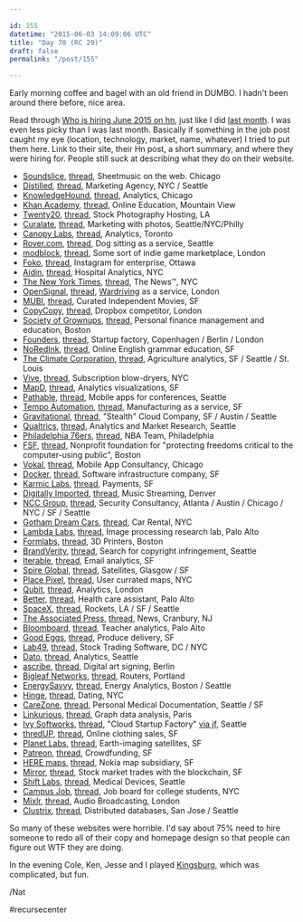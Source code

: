```yaml
---

id: 155
datetime: "2015-06-03 14:09:06 UTC"
title: "Day 70 (RC 29)"
draft: false
permalink: "/post/155"

---
```


Early morning coffee and bagel with an old friend in DUMBO. I hadn't been around there before, nice area.

Read through [Who is hiring June 2015 on hn](https://news.ycombinator.com/item?id=9639001), just like I did [last month](https://writing.natwelch.com/post/127). I was even less picky than I was last month. Basically if something in the job post caught my eye (location, technology, market, name, whatever) I tried to put them here. Link to their site, their Hn post, a short summary, and where they were hiring for. People still suck at describing what they do on their website.

 - [Soundslice](https://www.soundslice.com/), [thread](https://web.archive.org/web/20210122122109/https://news.ycombinator.com/item?id=9639034), Sheetmusic on the web. Chicago
 - [Distilled](https://web.archive.org/web/20240409122325/https://www.distilled.net/), [thread](https://news.ycombinator.com/item?id=9639062), Marketing Agency, NYC / Seattle
 - [KnowledgeHound](https://knowledgehound.com/), [thread](https://news.ycombinator.com/item?id=9639063), Analytics, Chicago
 - [Khan Academy](https://web.archive.org/web/20240321185741/https://www.khanacademy.org/), [thread](https://web.archive.org/web/20210509090044/https://news.ycombinator.com/item?id=9639106), Online Education, Mountain View
 - [Twenty20](https://web.archive.org/web/20220719084833/https://www.twenty20.com/), [thread](https://news.ycombinator.com/item?id=9639107), Stock Photography Hosting, LA
 - [Curalate](http://www.curalate.com/), [thread](https://news.ycombinator.com/item?id=9639145), Marketing with photos, Seattle/NYC/Philly
 - [Canopy Labs](https://canopylabs.com/), [thread](https://web.archive.org/web/20210515215220/https://news.ycombinator.com/item?id=9639183), Analytics, Toronto
 - [Rover.com](https://web.archive.org/web/20240320193211/https://www.rover.com/), [thread](https://news.ycombinator.com/item?id=9639188), Dog sitting as a service, Seattle
 - [modblock](https://modblock.net/), [thread](https://news.ycombinator.com/item?id=9639198), Some sort of indie game marketplace, London
 - [Foko](https://web.archive.org/web/20170911223423/http://foko.co/), [thread](https://news.ycombinator.com/item?id=9639218), Instagram for enterprise, Ottawa
 - [Aidin](http://www.myaidin.com/index.html), [thread](https://news.ycombinator.com/item?id=9639235), Hospital Analytics, NYC
 - [The New York Times](http://developers.nytimes.com/careers/), [thread](https://news.ycombinator.com/item?id=9639292), The News&#8482;, NYC
 - [OpenSignal](http://opensignal.com/), [thread](https://news.ycombinator.com/item?id=9639339), [Wardriving](https://en.wikipedia.org/wiki/Wardriving) as a service, London
 - [MUBI](https://web.archive.org/web/20230802143648/https://mubi.com/), [thread](https://news.ycombinator.com/item?id=9639385), Curated Independent Movies, SF
 - [CopyCopy](https://web.archive.org/web/20141219053943/https://www.copycopy.cc/), [thread](https://news.ycombinator.com/item?id=9639387), Dropbox competitor, London
 - [Society of Grownups](https://web.archive.org/web/20211217115422/https://www.societyofgrownups.com/), [thread](https://news.ycombinator.com/item?id=9639404), Personal finance management and education, Boston
 - [Founders](http://founders.as/), [thread](https://news.ycombinator.com/item?id=9639583), Startup factory, Copenhagen / Berlin / London
 - [NoRedInk](https://web.archive.org/web/20240915220219/https://www.noredink.com/), [thread](https://news.ycombinator.com/item?id=9639621), Online English grammar education, SF
 - [The Climate Corporation](https://www.climate.com/), [thread](https://news.ycombinator.com/item?id=9639654), Agriculture analytics,  SF / Seattle / St. Louis
 - [Vive](https://web.archive.org/web/20240321144715/https://vive.co/), [thread](https://news.ycombinator.com/item?id=9639656), Subscription blow-dryers, NYC
 - [MapD](http://www.mapd.com/), [thread](https://news.ycombinator.com/item?id=9639719), Analytics visualizations, SF
 - [Pathable](https://web.archive.org/web/20221126005015/https://pathable.com/), [thread](https://news.ycombinator.com/item?id=9639725), Mobile apps for conferences, Seattle
 - [Tempo Automation](https://web.archive.org/web/20231213205610/https://www.tempoautomation.com/), [thread](https://news.ycombinator.com/item?id=9639750), Manufacturing as a service, SF
 - [Gravitational](http://gravitational.io), [thread](https://news.ycombinator.com/item?id=9639751), "Stealth" Cloud Company,  SF / Austin / Seattle
 - [Qualtrics](https://www.qualtrics.com/), [thread](https://news.ycombinator.com/item?id=9639759), Analytics and Market Research, Seattle
 - [Philadelphia 76ers](https://web.archive.org/web/20171128093055/http://nbateamjobs.teamworkonline.com/teamwork/jobs/jobskey.cfm?s=76ers), [thread](https://news.ycombinator.com/item?id=9639912), NBA Team, Philadelphia
 - [FSF](https://www.fsf.org/), [thread](https://news.ycombinator.com/item?id=9639913), Nonprofit foundation for "protecting freedoms critical to the computer-using public", Boston
 - [Vokal](https://www.vokal.io/), [thread](https://news.ycombinator.com/item?id=9640098), Mobile App Consultancy, Chicago
 - [Docker](https://www.docker.com/), [thread](https://news.ycombinator.com/item?id=9640180), Software infrastructure company, SF
 - [Karmic Labs](https://karmiclabs.com/), [thread](https://news.ycombinator.com/item?id=9640449), Payments, SF
 - [Digitally Imported](http://www.di.fm/), [thread](https://news.ycombinator.com/item?id=9640480), Music Streaming, Denver
 - [NCC Group](https://web.archive.org/web/20210513224135/https://nccgroup.trust/us/), [thread](https://web.archive.org/web/20210120114925/https://news.ycombinator.com/item?id=9640629), Security Consultancy, Atlanta / Austin / Chicago / NYC / SF / Seattle
 - [Gotham Dream Cars](https://www.gothamdreamcars.com/), [thread](https://news.ycombinator.com/item?id=9640651), Car Rental, NYC
 - [Lambda Labs](https://lambdal.com/), [thread](https://news.ycombinator.com/item?id=9640664), Image processing research lab, Palo Alto
 - [Formlabs](https://formlabs.com/), [thread](https://news.ycombinator.com/item?id=9640829), 3D Printers, Boston
 - [BrandVerity](https://www.brandverity.com/), [thread](https://news.ycombinator.com/item?id=9641115), Search for copyright infringement, Seattle
 - [Iterable](https://iterable.com/), [thread](https://news.ycombinator.com/item?id=9641136), Email analytics, SF
 - [Spire Global](http://www.spire.com/), [thread](https://news.ycombinator.com/item?id=9641169), Satellites, Glasgow / SF
 - [Place Pixel](https://web.archive.org/web/20211221001634/http://placepixel.com/), [thread](https://news.ycombinator.com/item?id=9641261), User currated maps, NYC
 - [Qubit](http://www.qubit.com/), [thread](https://news.ycombinator.com/item?id=9641352), Analytics, London
 - [Better](https://web.archive.org/web/20240516035148/http://getbetter.com/), [thread](https://news.ycombinator.com/item?id=9641410), Health care assistant, Palo Alto
 - [SpaceX](https://www.spacex.com/), [thread](https://web.archive.org/web/20201108224435/https://news.ycombinator.com/item?id=9641512), Rockets, LA / SF / Seattle
 - [The Associated Press](https://www.ap.org/), [thread](https://news.ycombinator.com/item?id=9641654), News, Cranbury, NJ
 - [Bloomboard](http://schools.bloomboard.com/), [thread](https://news.ycombinator.com/item?id=9641670), Teacher analytics, Palo Alto
 - [Good Eggs](https://www.goodeggs.com), [thread](https://news.ycombinator.com/item?id=9641760), Produce delivery, SF
 - [Lab49](https://www.lab49.com/), [thread](https://news.ycombinator.com/item?id=9641852), Stock Trading Software, DC / NYC
 - [Dato](https://web.archive.org/web/20180307021405/http://dato.com/), [thread](https://news.ycombinator.com/item?id=9642322), Analytics, Seattle
 - [ascribe](https://www.ascribe.io/), [thread](https://news.ycombinator.com/item?id=9642330), Digital art signing, Berlin
 - [Bigleaf Networks](https://www.bigleaf.net/), [thread](https://news.ycombinator.com/item?id=9642422), Routers, Portland
 - [EnergySavvy](https://www.energysavvy.com/), [thread](https://news.ycombinator.com/item?id=9642531), Energy Analytics, Boston / Seattle
 - [Hinge](https://hinge.co/), [thread](https://news.ycombinator.com/item?id=9642639), Dating, NYC
 - [CareZone](https://web.archive.org/web/20240319131819/https://carezone.com/), [thread](https://news.ycombinator.com/item?id=9642646), Personal Medical Documentation, Seattle / SF
 - [Linkurious](http://linkurio.us/), [thread](https://news.ycombinator.com/item?id=9642686), Graph data analysis, Paris
 - [Ivy Softworks](http://www.ivysoftworks.com/), [thread](https://news.ycombinator.com/item?id=9642822), "Cloud Startup Factory" [via jf](https://twitter.com/jf/status/605849738198413312), Seattle
 - [thredUP](https://web.archive.org/web/20240321160815/https://www.thredup.com/), [thread](https://news.ycombinator.com/item?id=9642914), Online clothing sales, SF
 - [Planet Labs](https://www.planet.com/), [thread](https://news.ycombinator.com/item?id=9643154), Earth-imaging satellites, SF
 - [Patreon](https://web.archive.org/web/20240810113233/https://www.patreon.com/), [thread](https://news.ycombinator.com/item?id=9643206), Crowdfunding, SF
 - [HERE maps](https://web.archive.org/web/20170319162917/http://realitylens.here.com/), [thread](https://news.ycombinator.com/item?id=9643251), Nokia map subsidiary, SF
 - [Mirror](https://mirror.co/), [thread](https://news.ycombinator.com/item?id=9643429), Stock market trades with the blockchain, SF
 - [Shift Labs](https://www.shiftlabs.com/), [thread](https://news.ycombinator.com/item?id=9643849), Medical Devices, Seattle
 - [Campus Job](https://www.campusjob.com/), [thread](https://news.ycombinator.com/item?id=9643863), Job board for college students, NYC
 - [Mixlr](https://mixlr.com/), [thread](https://news.ycombinator.com/item?id=9644391), Audio Broadcasting, London
 - [Clustrix](http://www.clustrix.com/), [thread](https://web.archive.org/web/20210517214554/https://news.ycombinator.com/item?id=9647641), Distributed databases, San Jose / Seattle

So many of these websites were horrible. I'd say about 75% need to hire someone to redo all of their copy and homepage design so that people can figure out WTF they are doing.

In the evening Cole, Ken, Jesse and I played [Kingsburg](https://boardgamegeek.com/boardgame/27162/kingsburg), which was complicated, but fun.

/Nat

#recursecenter



